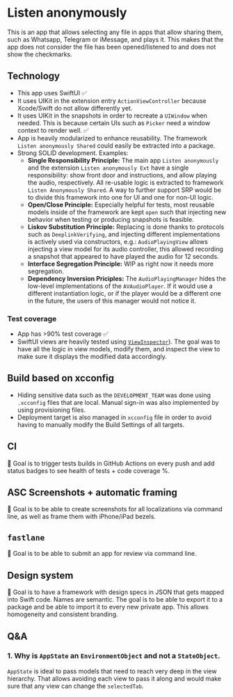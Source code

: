 #  Listen anonymously

This is an app that allows selecting any file in apps that allow sharing them, such as Whatsapp, Telegram or iMessage, and plays it.
This makes that the app does not consider the file has been opened/listened to and does not show the checkmarks.

## Technology

- This app uses SwiftUI ✅
- It uses UIKit in the extension entry `ActionViewController` because Xcode/Swift do not allow differently yet. 
- It uses UIKit in the snapshots in order to recreate a `UIWindow` when needed. This is because certain UIs such as `Picker` need a window context to render well. ✅
- App is heavily modularized to enhance reusability. The framework `Listen anonymously Shared` could easily be extracted into a package. 
- Strong SOLID development. Examples:
    -   **Single Responsibility Principle:** The main app `Listen anonymously` and the extension `Listen anonymously Ext` have a single responsibility: show front door and instructions, and allow playing the audio, respectively. All re-usable logic is extracted to framework `Listen Anonymously Shared`. A way to further support SRP would be to divide this framework into one for UI and one for non-UI logic.  
    -   **Open/Close Principle:** Especially helpful for tests, most reusable models inside of the framework are kept `open` such that injecting new behavior when testing or producing snapshots is feasible.
    -   **Liskov Substitution Principle:** Replacing is done thanks to protocols such as `DeeplinkVerifying`, and injecting different implementations is actively used via constructors, e.g.: `AudioPlayingView` allows injecting a view model for its audio controller, this allowed recording a snapshot that appeared to have played the audio for 12 seconds.
    -   **Interface Segregation Principle:** WIP as right now it needs more segregation.
    -   **Dependency Inversion Priciples:** The `AudioPlayingManager` hides the low-level implementations of the `AVAudioPlayer`. If it would use a different instantiation logic, or if the player would be a different one in the future, the users of this manager would not notice it.


### Test coverage
- App has >90% test coverage ✅
- SwiftUI views are heavily tested using [`ViewInspector`](https://github.com/nalexn/ViewInspector)). The goal was to have all the logic in view models, modify them, and inspect the view to make sure it displays the modified data accordingly.

## Build based on xcconfig

- Hiding sensitive data such as the `DEVELOPMENT_TEAM` was done using `.xcconfig` files that are local. Manual sign-in was also implemented by using provisioning files.
- Deployment target is also managed in `xcconfig` file in order to avoid having to manually modify the Build Settings of all targets.

## CI
🚧 Goal is to trigger tests builds in GitHub Actions on every push and add status badges to see health of tests + code coverage %.

## ASC Screenshots + automatic framing 
🚧 Goal is to be able to create screenshots for all localizations via command line, as well as frame them with iPhone/iPad bezels.
    
## `fastlane`
🚧 Goal is to be able to submit an app for review via command line.

## Design system
🚧 Goal is to have a framework with design specs in JSON that gets mapped into Swift code. Names are semantic. The goal is to be able to export it to a package and be able to import it to every new private app. This allows homogeneity and consistent branding.

## Q&A

### 1. Why is `AppState` an `EnvironmentObject` and not a `StateObject`.

`AppState` is ideal to pass models that need to reach very deep in the view hierarchy. That allows avoiding each view to pass it along and would make sure that any view can change the `selectedTab`.
